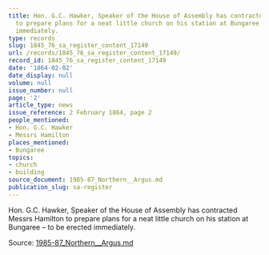 ```yaml
---
title: Hon. G.C. Hawker, Speaker of the House of Assembly has contracted Messrs Hamilton
  to prepare plans for a neat little church on his station at Bungaree – to be erected
  immediately.
type: records
slug: 1845_76_sa_register_content_17149
url: /records/1845_76_sa_register_content_17149/
record_id: 1845_76_sa_register_content_17149
date: '1864-02-02'
date_display: null
volume: null
issue_number: null
page: '2'
article_type: news
issue_reference: 2 February 1864, page 2
people_mentioned:
- Hon. G.C. Hawker
- Messrs Hamilton
places_mentioned:
- Bungaree
topics:
- church
- building
source_document: 1985-87_Northern__Argus.md
publication_slug: sa-register
---
```


Hon. G.C. Hawker, Speaker of the House of Assembly has contracted Messrs Hamilton to prepare plans for a neat little church on his station at Bungaree – to be erected immediately.

Source: [1985-87_Northern__Argus.md](/downloads/markdown/1985-87_Northern__Argus.md)
